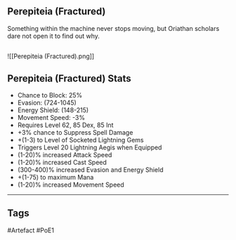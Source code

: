 ## Perepiteia (Fractured)
Something within the machine never stops moving,
but Oriathan scholars dare not open it to find out why.
##
![[Perepiteia (Fractured).png]]
## Perepiteia (Fractured) Stats
- Chance to Block: 25%
- Evasion: (724-1045)
- Energy Shield: (148-215)
- Movement Speed: -3%
- Requires Level 62, 85 Dex, 85 Int
- +3% chance to Suppress Spell Damage
- +(1-3) to Level of Socketed Lightning Gems
- Triggers Level 20 Lightning Aegis when Equipped
- (1-20)% increased Attack Speed
- (1-20)% increased Cast Speed
- (300-400)% increased Evasion and Energy Shield
- +(1-75) to maximum Mana
- (1-20)% increased Movement Speed


---
## Tags
#Artefact
#PoE1